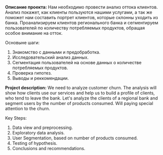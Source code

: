 **Описание проекта:**
Нам необходимо провести анализ оттока клиентов.
Анализ покажет, как клиенты пользуются нашими услугами, а так же поможет нам составить портрет клиентов, которые склонны уходить из банка. Проанализируем клиентов регионального банка и сегментируем пользователей по количеству потребляемых продуктов, обращая особое внимание на отток.  

Основыне шаги:   
1) Знакомство с данными и предобработка.  
2) Исследовательский анализ данных.   
3) Сегментация пользователей на основе данных о количестве потребляемых продуктов.   
4) Проверка гипотез.   
5) Выводы и реккомендации.  


**Project description:**
We need to analyze customer churn. The analysis will show how clients use our services and help us to build a profile of clients, who tend to leave the bank. Let's analyze the clients of a regional bank and segment users by the number of products consumed. Will paying special attention to the churn.  

Key Steps:  
1) Data view and preprocessing.    
2) Exploratory data analysis.   
3) User Segmentation, based on number of products consumed.  
4) Testing of hypothesis.  
5) Conclusions and recommendations.  
